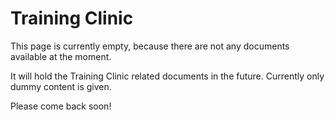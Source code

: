 # Training Clinic

This page is currently empty, because there are not any documents available at the moment.

It will hold the Training Clinic related documents in the future. Currently only dummy content is given.

Please come back soon!
